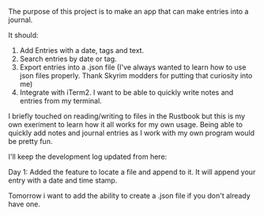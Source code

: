 The purpose of this project is to make an app that can make entries into a journal.

It should:

1) Add Entries with a date, tags and text.
2) Search entries by date or tag.
3) Export entries into a .json file (I've always wanted to learn how to use json files properly. Thank Skyrim modders for putting that curiosity into me)
4) Integrate with iTerm2. I want to be able to quickly write notes and entries from my terminal.

I briefly touched on reading/writing to files in the Rustbook but this is my own exeriment to learn how it all works for my own usage. Being able to quickly add notes and journal entries as I work with my own program would be pretty fun. 

I'll keep the development log updated from here:

Day 1:
Added the feature to locate a file and append to it. It will append your entry with a date and time stamp.

Tomorrow i want to add the ability to create a .json file if you don't already have one. 